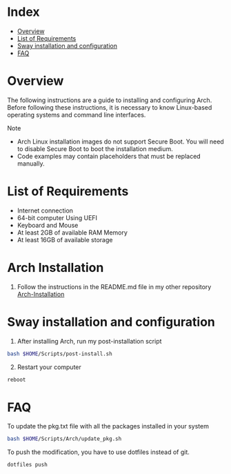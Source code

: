# Index

- [Overview](#overview)
- [List of Requirements](#list-of-requirements)
- [Sway installation and configuration](#sway-installation-and-configuration)
- [FAQ](#faq)

# Overview

The following instructions are a guide to installing and configuring Arch. Before following these instructions, it is necessary to know Linux-based operating systems and command line interfaces.

> [!NOTE]
> - Arch Linux installation images do not support Secure Boot. You will need to disable Secure Boot to boot the installation medium.
> - Code examples may contain placeholders that must be replaced manually. 

# List of Requirements
- Internet connection
- 64-bit computer Using UEFI
- Keyboard and Mouse
- At least 2GB of available RAM Memory
- At least 16GB of available storage

# Arch Installation

1. Follow the instructions in the README.md file in my other repository [Arch-Installation](https://github.com/Ezequiel294/arch-install)

# Sway installation and configuration

1. After installing Arch, run my post-installation script
```bash
bash $HOME/Scripts/post-install.sh
```

2. Restart your computer
```bash
reboot
```

# FAQ

To update the pkg.txt file with all the packages installed in your system
```bash
bash $HOME/Scripts/Arch/update_pkg.sh
```

To push the modification, you have to use dotfiles instead of git.
```bash
dotfiles push
```
